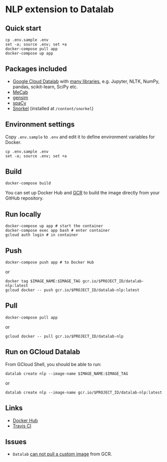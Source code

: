 # NLP extension to Datalab

## Quick start

    cp .env.sample .env
    set -a; source .env; set +a
    docker-compose pull app
    docker-compose up app

## Packages included

- [Google Cloud Datalab](https://github.com/googledatalab/datalab) 
  with [many libraries](https://cloud.google.com/datalab/docs/concepts/key-concepts#included_libraries), 
  e.g. Jupyter, NLTK, NumPy, pandas, scikit-learn, SciPy etc.
- [MeCab](https://github.com/taku910/mecab)
- [gensim](https://github.com/RaRe-Technologies/gensim)
- [spaCy](https://github.com/explosion/spaCy)
- [Snorkel](https://github.com/HazyResearch/snorkel) (installed at `/content/snorkel`)

## Environment settings

Copy `.env.sample` to `.env` and edit it to define environment variables for Docker.

    cp .env.sample .env
    set -a; source .env; set +a

## Build 

    docker-compose build

You can set up Docker Hub and 
[GCR](https://console.cloud.google.com/gcr)
to build the image directly from your GitHub repository.

## Run locally

    docker-compose up app # start the container
    docker-compose exec app bash # enter container
    gcloud auth login # in container

## Push

    docker-compose push app # to Docker Hub

or

    docker tag $IMAGE_NAME:$IMAGE_TAG gcr.io/$PROJECT_ID/datalab-nlp:latest
    gcloud docker -- push gcr.io/$PROJECT_ID/datalab-nlp:latest

## Pull

    docker-compose pull app

or

    gcloud docker -- pull gcr.io/$PROJECT_ID/datalab-nlp

## Run on GCloud Datalab

From GCloud Shell, you should be able to run:

    datalab create nlp --image-name $IMAGE_NAME:$IMAGE_TAG

or

    datalab create nlp --image-name gcr.io/$PROJECT_ID/datalab-nlp:latest

## Links

- [Docker Hub](https://hub.docker.com/r/vochicong/datalab-nlp)
- [Travis CI](https://travis-ci.org/vochicong/datalab-nlp)

## Issues

- `Datalab`
  [can not pull a custom image](https://github.com/googledatalab/datalab/issues/1437) from GCR.

